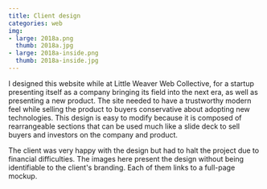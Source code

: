 ```yaml
---
title: Client design
categories: web
img:
- large: 2018a.png
  thumb: 2018a.jpg
- large: 2018a-inside.png
  thumb: 2018a-inside.jpg
---
```


I designed this website while at Little Weaver Web Collective, for a startup presenting itself as a company bringing its field into the next era, as well as presenting a new product. The site needed to have a trustworthy modern feel while selling the product to buyers conservative about adopting new technologies. This design is easy to modify because it is composed of rearrangeable sections that can be used much like a slide deck to sell buyers and investors on the company and product.

The client was very happy with the design but had to halt the project due to financial difficulties. The images here present the design without being identifiable to the client's branding. Each of them links to a full-page mockup.
